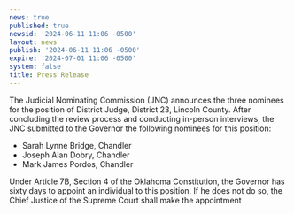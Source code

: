 ```yaml
---
news: true
published: true
newsid: '2024-06-11 11:06 -0500'
layout: news
publish: '2024-06-11 11:06 -0500'
expire: '2024-07-01 11:06 -0500'
system: false
title: Press Release
---
```

The Judicial Nominating Commission (JNC) announces the three nominees for the position of District Judge, District 23, Lincoln County. After concluding the review process and conducting in-person interviews, the JNC submitted to the Governor the following nominees for this position:

- Sarah Lynne Bridge, Chandler
- Joseph Alan Dobry, Chandler
- Mark James Pordos, Chandler

Under Article 7B, Section 4 of the Oklahoma Constitution, the Governor has sixty days to appoint an
individual to this position. If he does not do so, the Chief Justice of the Supreme Court shall make the appointment
